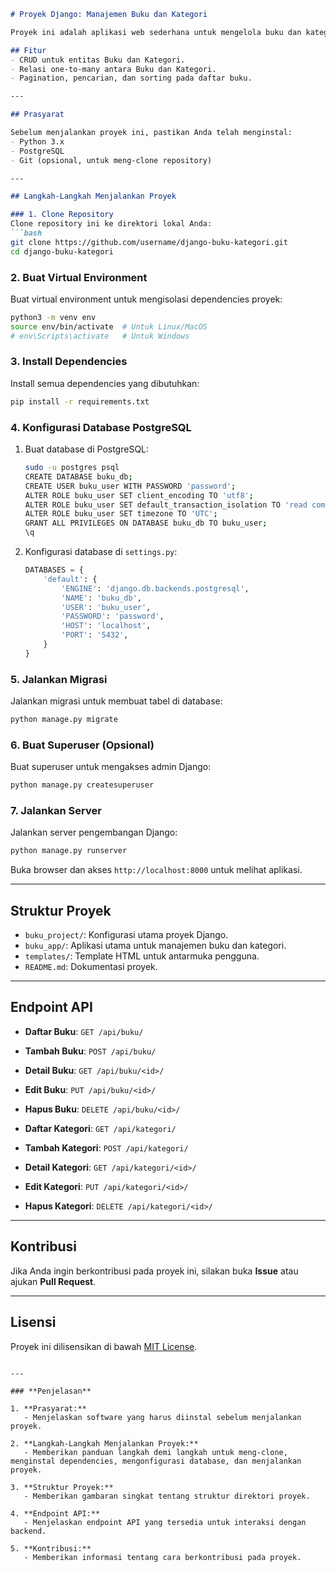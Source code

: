 ```markdown
# Proyek Django: Manajemen Buku dan Kategori

Proyek ini adalah aplikasi web sederhana untuk mengelola buku dan kategori menggunakan Django dan PostgreSQL.

## Fitur
- CRUD untuk entitas Buku dan Kategori.
- Relasi one-to-many antara Buku dan Kategori.
- Pagination, pencarian, dan sorting pada daftar buku.

---

## Prasyarat

Sebelum menjalankan proyek ini, pastikan Anda telah menginstal:
- Python 3.x
- PostgreSQL
- Git (opsional, untuk meng-clone repository)

---

## Langkah-Langkah Menjalankan Proyek

### 1. Clone Repository
Clone repository ini ke direktori lokal Anda:
```bash
git clone https://github.com/username/django-buku-kategori.git
cd django-buku-kategori
```

### 2. Buat Virtual Environment
Buat virtual environment untuk mengisolasi dependencies proyek:
```bash
python3 -m venv env
source env/bin/activate  # Untuk Linux/MacOS
# env\Scripts\activate   # Untuk Windows
```

### 3. Install Dependencies
Install semua dependencies yang dibutuhkan:
```bash
pip install -r requirements.txt
```

### 4. Konfigurasi Database PostgreSQL
1. Buat database di PostgreSQL:
   ```bash
   sudo -u postgres psql
   CREATE DATABASE buku_db;
   CREATE USER buku_user WITH PASSWORD 'password';
   ALTER ROLE buku_user SET client_encoding TO 'utf8';
   ALTER ROLE buku_user SET default_transaction_isolation TO 'read committed';
   ALTER ROLE buku_user SET timezone TO 'UTC';
   GRANT ALL PRIVILEGES ON DATABASE buku_db TO buku_user;
   \q
   ```

2. Konfigurasi database di `settings.py`:
   ```python
   DATABASES = {
       'default': {
           'ENGINE': 'django.db.backends.postgresql',
           'NAME': 'buku_db',
           'USER': 'buku_user',
           'PASSWORD': 'password',
           'HOST': 'localhost',
           'PORT': '5432',
       }
   }
   ```

### 5. Jalankan Migrasi
Jalankan migrasi untuk membuat tabel di database:
```bash
python manage.py migrate
```

### 6. Buat Superuser (Opsional)
Buat superuser untuk mengakses admin Django:
```bash
python manage.py createsuperuser
```

### 7. Jalankan Server
Jalankan server pengembangan Django:
```bash
python manage.py runserver
```

Buka browser dan akses `http://localhost:8000` untuk melihat aplikasi.

---

## Struktur Proyek

- `buku_project/`: Konfigurasi utama proyek Django.
- `buku_app/`: Aplikasi utama untuk manajemen buku dan kategori.
- `templates/`: Template HTML untuk antarmuka pengguna.
- `README.md`: Dokumentasi proyek.

---

## Endpoint API

- **Daftar Buku**: `GET /api/buku/`
- **Tambah Buku**: `POST /api/buku/`
- **Detail Buku**: `GET /api/buku/<id>/`
- **Edit Buku**: `PUT /api/buku/<id>/`
- **Hapus Buku**: `DELETE /api/buku/<id>/`

- **Daftar Kategori**: `GET /api/kategori/`
- **Tambah Kategori**: `POST /api/kategori/`
- **Detail Kategori**: `GET /api/kategori/<id>/`
- **Edit Kategori**: `PUT /api/kategori/<id>/`
- **Hapus Kategori**: `DELETE /api/kategori/<id>/`

---

## Kontribusi

Jika Anda ingin berkontribusi pada proyek ini, silakan buka **Issue** atau ajukan **Pull Request**.

---

## Lisensi

Proyek ini dilisensikan di bawah [MIT License](LICENSE).
```

---

### **Penjelasan**

1. **Prasyarat:**
   - Menjelaskan software yang harus diinstal sebelum menjalankan proyek.

2. **Langkah-Langkah Menjalankan Proyek:**
   - Memberikan panduan langkah demi langkah untuk meng-clone, menginstal dependencies, mengonfigurasi database, dan menjalankan proyek.

3. **Struktur Proyek:**
   - Memberikan gambaran singkat tentang struktur direktori proyek.

4. **Endpoint API:**
   - Menjelaskan endpoint API yang tersedia untuk interaksi dengan backend.

5. **Kontribusi:**
   - Memberikan informasi tentang cara berkontribusi pada proyek.

